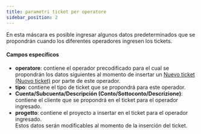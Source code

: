 ```yaml
---
title: parametri ticket per operatore
sidebar_position: 2
---
```


En esta máscara es posible ingresar algunos datos predeterminados que se propondrán cuando los diferentes operadores ingresen los tickets.

#### Campos específicos

- **operatore**: contiene el operador precodificado para el cual se propondrán los datos siguientes al momento de insertar un [Nuevo ticket (Nuovo ticket)](/docs/crm/helpdesk/tickets) por parte de este operador.  
- **tipo**: contiene el tipo de ticket que se propondrá para este operador.  
- **Cuenta/Subcuenta/Descripción (Conto/Sottoconto/Descrizione)**: contiene el cliente que se propondrá en el ticket para el operador ingresado.  
- **progetto**: contiene el proyecto a insertar en el ticket para el operador ingresado.  
Estos datos serán modificables al momento de la inserción del ticket.